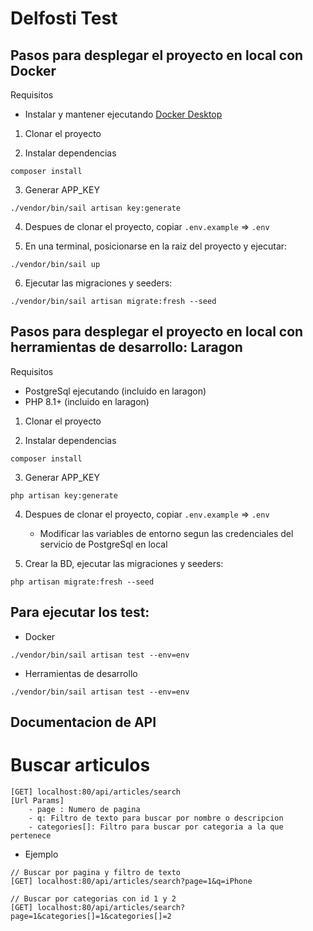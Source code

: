 # Delfosti Test


## Pasos para desplegar el proyecto en local con Docker

Requisitos

- Instalar y mantener ejecutando [Docker Desktop](https://www.docker.com/products/docker-desktop/)

1) Clonar el proyecto

2) Instalar dependencias
```
composer install
```

3) Generar APP_KEY
```
./vendor/bin/sail artisan key:generate
```

4) Despues de clonar el proyecto, copiar ```.env.example``` => ```.env```

5) En una terminal, posicionarse en la raiz del proyecto y ejecutar:

```
./vendor/bin/sail up
```

6) Ejecutar las migraciones y seeders:

 ```
./vendor/bin/sail artisan migrate:fresh --seed
```

## Pasos para desplegar el proyecto en local con herramientas de desarrollo: Laragon

Requisitos

- PostgreSql ejecutando (incluido en laragon)
- PHP 8.1+  (incluido en laragon)

1) Clonar el proyecto

2) Instalar dependencias
```
composer install
```

3) Generar APP_KEY
```
php artisan key:generate
```

4) Despues de clonar el proyecto, copiar ```.env.example``` => ```.env``` 
   - Modificar las variables de entorno segun las credenciales del servicio de PostgreSql en local

5) Crear la BD, ejecutar las migraciones y seeders:
 ```
php artisan migrate:fresh --seed
```


## Para ejecutar los test:

- Docker
```
./vendor/bin/sail artisan test --env=env
```

- Herramientas de desarrollo
```
./vendor/bin/sail artisan test --env=env
```


## Documentacion de API 

# Buscar articulos
```
[GET] localhost:80/api/articles/search
[Url Params] 
    - page : Numero de pagina
    - q: Filtro de texto para buscar por nombre o descripcion
    - categories[]: Filtro para buscar por categoria a la que pertenece
```
- Ejemplo
```
// Buscar por pagina y filtro de texto
[GET] localhost:80/api/articles/search?page=1&q=iPhone
```

```
// Buscar por categorias con id 1 y 2
[GET] localhost:80/api/articles/search?page=1&categories[]=1&categories[]=2
```
